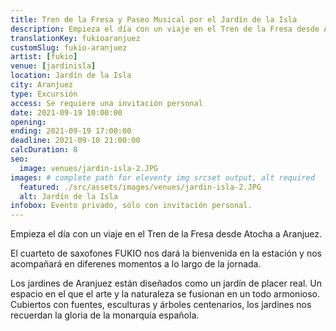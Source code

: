 ```yaml
---
title: Tren de la Fresa y Paseo Musical por el Jardín de la Isla
description: Empieza el día con un viaje en el Tren de la Fresa desde Atocha a Aranjuez. El cuarteto de saxofones FUKIO nos acompaña en diferenes momentos a lo largo de la jornada.
translationKey: fukioaranjuez
customSlug: fukio-aranjuez
artist: [fukio]
venue: [jardinisla]
location: Jardín de la Isla
city: Aranjuez
type: Excursión
access: Se requiere una invitación personal
date: 2021-09-19 10:00:00
opening:
ending: 2021-09-19 17:00:00
deadline: 2021-09-10 21:00:00
calcDuration: 8
seo:
  image: venues/jardin-isla-2.JPG
images: # complete path for eleventy img srcset output, alt required
  featured: ./src/assets/images/venues/jardin-isla-2.JPG
  alt: Jardín de la Isla
infobox: Evento privado, sólo con invitación personal.
---
```


Empieza el día con un viaje en el Tren de la Fresa desde Atocha a Aranjuez.

El cuarteto de saxofones FUKIO nos dará la bienvenida en la estación y nos acompañará en diferenes momentos a lo largo de la jornada.

Los jardines de Aranjuez están diseñados como un jardín de placer real. Un espacio en el que el arte y la naturaleza se fusionan en un todo armonioso. Cubiertos con fuentes, esculturas y árboles centenarios, los jardines nos recuerdan la gloria de la monarquía española.
